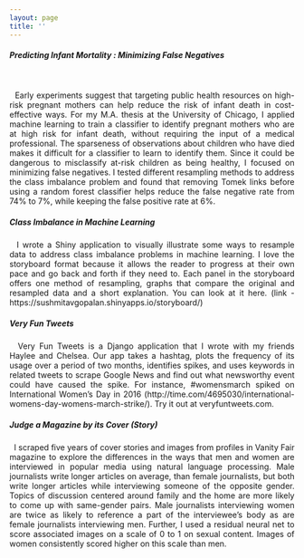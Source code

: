 ```yaml
---
layout: page
title: ''
---
```


##### Predicting Infant Mortality : Minimizing False Negatives 
&nbsp;
&nbsp;
<div style="text-align:justify">&nbsp;&nbsp;Early experiments suggest that targeting public health resources on high-risk pregnant mothers can help reduce the risk of infant death in cost-effective ways. For my M.A. thesis at the University of Chicago, I applied machine learning to train a classifier to identify pregnant mothers who are at high risk for infant death, without requiring the input of a medical professional. The sparseness of observations about children who have died makes it difficult for a classifier to learn to identify them. Since it could be dangerous to misclassify at-risk children as being healthy, I focused on minimizing false negatives. I tested different resampling methods to address the class imbalance problem and found that removing Tomek links before using a random forest classifier helps reduce the false negative rate from 74% to 7%, while keeping the false positive rate at 6%. </div>

##### Class Imbalance in Machine Learning &nbsp;

<div style="text-align:justify">&nbsp;&nbsp;I wrote a Shiny application to visually illustrate some ways to resample data to address class imbalance problems in machine learning. I love the storyboard format because it allows the reader to progress at their own pace and go back and forth if they need to. Each panel in the storyboard offers one method of resampling, graphs that compare the original and resampled data and a short explanation. You can look at it here. (link - https://sushmitavgopalan.shinyapps.io/storyboard/)</div>

##### Very Fun Tweets &nbsp;

<div style="text-align:justify">&nbsp;&nbsp;Very Fun Tweets is a Django application that I wrote with my friends Haylee and Chelsea. Our app takes a hashtag, plots the frequency of its usage over a period of two months, identifies spikes, and uses keywords in related tweets to scrape Google News and find out what newsworthy event could have caused the spike. For instance, #womensmarch spiked on International Women’s Day in 2016 (http://time.com/4695030/international-womens-day-womens-march-strike/). Try it out at veryfuntweets.com. </div>

##### Judge a Magazine by its Cover (Story) &nbsp;

<div style="text-align:justify">&nbsp;&nbsp;I scraped five years of cover stories and images from profiles in Vanity Fair magazine to explore the differences in the ways that men and women are interviewed in popular media using natural language processing. Male journalists write longer articles on average, than female journalists, but both write longer articles while interviewing someone of the opposite gender. Topics of discussion centered around family and the home are more likely to come up with same-gender pairs. Male journalists interviewing women are twice as likely to reference a part of the interviewee’s body as are female journalists interviewing men. Further, I used a residual neural net to score associated images on a scale of 0 to 1 on sexual content. Images of women consistently scored higher on this scale than men. </div>

